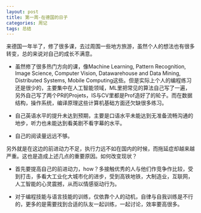 ```yaml
---
layout: post
title: 第一周-在德国的日子
categories: 周记
tags: 总结
---
```

来德国一年半了，修了很多课，去过周围一些地方旅游，虽然个人的想法也有很多转变，总的来说对自己的成长不满意。

- 虽然修了很多热门方向的课，像Machine Learning, Pattern Recognition, Image Science, Computer Vision, Datawarehouse and Data Mining, Distributed Systems, Mobile Computing这些。但是实际上个人的编程练习还是很少的，主要集中在人工智能领域，ML里把常见的算法自己写了一遍，另外自己写了两个PR的Projets，IS与CV里都是Prof造好了的轮子。而在数据结构，操作系统，编译原理这些计算机基础方面还欠缺很多练习。

- 自己英语水平的提升未达到预期，主要是口语水平未能达到无准备流畅沟通的地步，听力也未能达到看美剧不看字幕的水平。

- 自己的阅读量远远不够。

另外就是在这边的前进动力不足，执行力远不如在国内的时候，而拖延症却越来越严重。这也是造成上述几点的重要原因。如何改变现状？

- 首先要提高自己的前进动力，how？多接触优秀的人与他们作竞争作比较，受到打击，多看大工业化大城市化的进步，受到高铁地铁，大制造业，互联网，人工智能的心灵震撼，从而以情感驱动行为。

- 对于编程技能与语言技能的训练，仅依靠个人的动机，自律与自我训练是不行的，更多的是需要找到合适的队友一起训练，一起讨论，效率要高很多。






